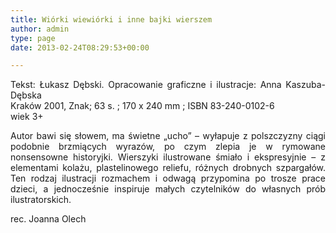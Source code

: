 ```yaml
---
title: Wiórki wiewiórki i inne bajki wierszem
author: admin
type: page
date: 2013-02-24T08:29:53+00:00

---
```

<p style="text-align: justify;">
  Tekst: Łukasz Dębski. Opracowanie graficzne i ilustracje: Anna Kaszuba-Dębska<br /> Kraków 2001, Znak; 63 s. ; 170 x 240 mm ; ISBN 83-240-0102-6<br /> wiek 3+
</p>

<p style="text-align: justify;">
  Autor bawi się słowem, ma świetne „ucho” – wyłapuje z polszczyzny ciągi podobnie brzmiących wyrazów, po czym zlepia je w rymowane nonsensowne historyjki. Wierszyki ilustrowane śmiało i ekspresyjnie – z elementami kolażu, plastelinowego reliefu, różnych drobnych szpargałów. Ten rodzaj ilustracji rozmachem i odwagą przypomina po trosze prace dzieci, a jednocześnie inspiruje małych czytelników do własnych prób ilustratorskich.
</p>

<p style="text-align: justify;">
  rec. Joanna Olech
</p>